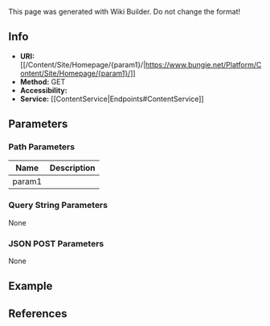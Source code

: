 <span class="wiki-builder">This page was generated with Wiki Builder. Do not change the format!</span>

## Info

* **URI:** [[/Content/Site/Homepage/{param1}/|https://www.bungie.net/Platform/Content/Site/Homepage/{param1}/]]
* **Method:** GET
* **Accessibility:** 
* **Service:** [[ContentService|Endpoints#ContentService]]

## Parameters
### Path Parameters
Name | Description
---- | -----------
param1 | 

### Query String Parameters
None

### JSON POST Parameters
None

## Example


## References
